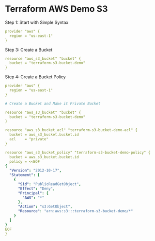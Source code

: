 # Terraform AWS Demo S3

Step 1: Start with Simple Syntax

```yaml
provider "aws" {
  region = "us-east-1"
}
```

Step 3: Create a Bucket

```yaml
resource "aws_s3_bucket" "bucket" {
  bucket = "terraform-s3-bucket-demo"
}
```

Step 4: Create a Bucket Policy

```yaml
provider "aws" {
  region = "us-east-1"
}

# Create a Bucket and Make it Private Bucket

resource "aws_s3_bucket" "bucket" {
  bucket = "terraform-s3-bucket-demo"
}

resource "aws_s3_bucket_acl" "terraform-s3-bucket-demo-acl" {
  bucket = aws_s3_bucket.bucket.id
  acl    = "private"
}

resource "aws_s3_bucket_policy" "terraform-s3-bucket-demo-policy" {
  bucket = aws_s3_bucket.bucket.id
  policy = <<EOF
{
  "Version": "2012-10-17",
  "Statement": [
    {
      "Sid": "PublicReadGetObject",
      "Effect": "Deny",
      "Principal": {
        "AWS": "*"
      },
      "Action": "s3:GetObject",
      "Resource": "arn:aws:s3:::terraform-s3-bucket-demo/*"
    }
  ]
}
EOF
}
```


